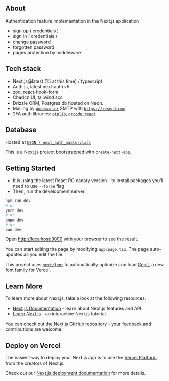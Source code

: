 ## About

Authentication feature implementation in the Next.js application

- sign up ( credentials )
- sign in ( credentials )
- change password
- forgotten password
- pages protection by middleware

## Tech stack

- Next.js@latest (15 at this time) / typescript
- Auth.js, latest next-auth v5
- zod, react-hook-form
- Chadcn UI, tailwind scc
- Drizzle ORM, Postgres db hosted on Neon.
- Mailing by [`nodemailer`](https://nodemailer.com/) SMTP with [`https://resend.com`](https://resend.com/)
- 2FA auth libraries: [`otplib`](https://www.npmjs.com/package/otplib), [`qrcode.react`](https://www.npmjs.com/package/qrcode.react)

## Database

Hosted at [`NEON / next_auth_masterclass`](https://console.neon.tech/)

This is a [Next.js](https://nextjs.org) project bootstrapped with [`create-next-app`](https://nextjs.org/docs/app/api-reference/cli/create-next-app).

## Getting Started

- It is using the latest React RC canary version - to install packages you'll need to use `--force` flag
- Then, run the development server:

```bash
npm run dev
# or
yarn dev
# or
pnpm dev
# or
bun dev
```

Open [http://localhost:3000](http://localhost:3000) with your browser to see the result.

You can start editing the page by modifying `app/page.tsx`. The page auto-updates as you edit the file.

This project uses [`next/font`](https://nextjs.org/docs/app/building-your-application/optimizing/fonts) to automatically optimize and load [Geist](https://vercel.com/font), a new font family for Vercel.

## Learn More

To learn more about Next.js, take a look at the following resources:

- [Next.js Documentation](https://nextjs.org/docs) - learn about Next.js features and API.
- [Learn Next.js](https://nextjs.org/learn) - an interactive Next.js tutorial.

You can check out [the Next.js GitHub repository](https://github.com/vercel/next.js) - your feedback and contributions are welcome!

## Deploy on Vercel

The easiest way to deploy your Next.js app is to use the [Vercel Platform](https://vercel.com/new?utm_medium=default-template&filter=next.js&utm_source=create-next-app&utm_campaign=create-next-app-readme) from the creators of Next.js.

Check out our [Next.js deployment documentation](https://nextjs.org/docs/app/building-your-application/deploying) for more details.
